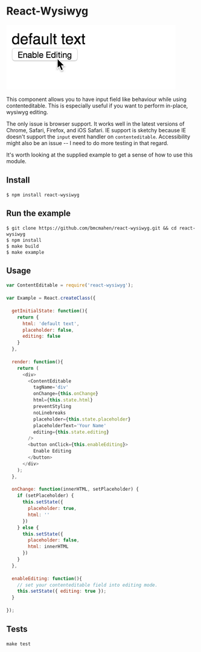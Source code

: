 # React-Wysiwyg

![react-wysiwyg image](demo.gif)

This component allows you to have input field like behaviour while using contenteditable. This is especially useful if you want to perform in-place, wysiwyg editing.

The only issue is browser support. It works well in the latest versions of Chrome, Safari, Firefox, and iOS Safari. IE support is sketchy because IE doesn't support the `input` event handler on `contenteditable`. Accessibility might also be an issue -- I need to do more testing in that regard.

It's worth looking at the supplied example to get a sense of how to use this module.

## Install

```
$ npm install react-wysiwyg
```

## Run the example

```
$ git clone https://github.com/bmcmahen/react-wysiwyg.git && cd react-wysiwyg
$ npm install
$ make build
$ make example
```

## Usage

```javascript
var ContentEditable = require('react-wysiwyg');

var Example = React.createClass({

  getInitialState: function(){
    return {
      html: 'default text',
      placeholder: false,
      editing: false
    }
  },

  render: function(){
    return (
      <div>
        <ContentEditable
          tagName='div'
          onChange={this.onChange}
          html={this.state.html}
          preventStyling
          noLinebreaks
          placeholder={this.state.placeholder}
          placeholderText='Your Name'
          editing={this.state.editing}
        />
        <button onClick={this.enableEditing}>
          Enable Editing
        </button>
      </div>
    );
  },

  onChange: function(innerHTML, setPlaceholder) {
    if (setPlaceholder) {
      this.setState({
        placeholder: true,
        html: ''
      })
    } else {
      this.setState({
        placeholder: false,
        html: innerHTML
      })
    }
  },

  enableEditing: function(){
    // set your contenteditable field into editing mode.
    this.setState({ editing: true });
  }

});
```

## Tests

```
make test
```

